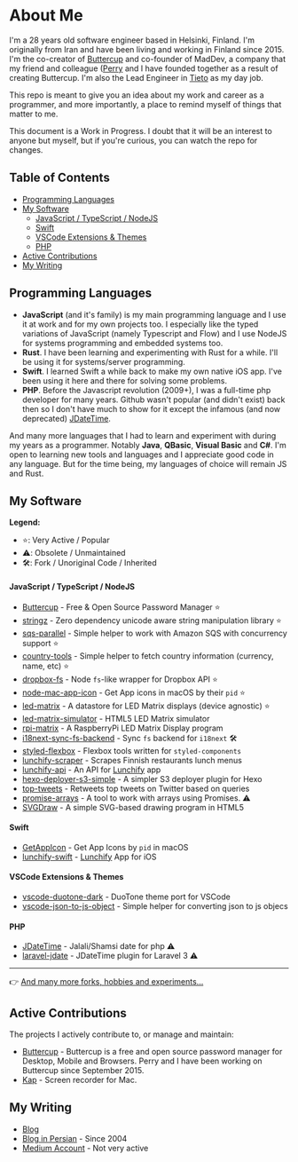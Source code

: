 # About Me

I'm a 28 years old software engineer based in Helsinki, Finland. I'm originally from Iran and have been living and working in Finland since 2015. I'm the co-creator of [Buttercup](https://buttercup.pw) and co-founder of MadDev, a company that my friend and colleague ([Perry](https://perrymitchell.net) and I have founded together as a result of creating Buttercup. I'm also the Lead Engineer in [Tieto](https://www.tieto.com/) as my day job.

This repo is meant to give you an idea about my work and career as a programmer, and more importantly, a place to remind myself of things that matter to me.

This document is a Work in Progress. I doubt that it will be an interest to anyone but myself, but if you're curious, you can watch the repo for changes.

## Table of Contents

* [Programming Languages](#programming-languages)
* [My Software](#my-software)
  * [JavaScript / TypeScript / NodeJS](#javascript--typescript--nodejs)
  * [Swift](#swift)
  * [VSCode Extensions &amp; Themes](#vscode-extensions--themes)
  * [PHP](#php)
* [Active Contributions](#active-contributions)
* [My Writing](#my-writing)

## Programming Languages

* **JavaScript** (and it's family) is my main programming language and I use it at work and for my own projects too. I especially like the typed variations of JavaScript (namely Typescript and Flow) and I use NodeJS for systems programming and embedded systems too.
* **Rust**. I have been learning and experimenting with Rust for a while. I'll be using it for systems/server programming.
* **Swift**. I learned Swift a while back to make my own native iOS app. I've been using it here and there for solving some problems.
* **PHP**. Before the Javascript revolution (2009+), I was a full-time php developer for many years. Github wasn't popular (and didn't exist) back then so I don't have much to show for it except the infamous (and now deprecated) [JDateTime](https://github.com/sallar/jDateTime).

And many more languages that I had to learn and experiment with during my years as a programmer. Notably **Java**, **QBasic**, **Visual Basic** and **C#**. I'm open to learning new tools and languages and I appreciate good code in any language. But for the time being, my languages of choice will remain JS and Rust.

## My Software

**Legend:**

* ⭐️: Very Active / Popular
* ⚠️: Obsolete / Unmaintained
* 🛠: Fork / Unoriginal Code / Inherited

#### JavaScript / TypeScript / NodeJS

* [Buttercup](https://github.com/buttercup/buttercup-desktop) - Free & Open Source Password Manager ⭐️
* [stringz](https://github.com/sallar/stringz) - Zero dependency unicode aware string manipulation library ⭐️
* [sqs-parallel](https://github.com/sallar/sqs-parallel) - Simple helper to work with Amazon SQS with concurrency support ⭐️
* [country-tools](https://github.com/sallar/country-tools) - Simple helper to fetch country information (currency, name, etc) ⭐️
* [dropbox-fs](https://github.com/sallar/dropbox-fs) - Node `fs`-like wrapper for Dropbox API ⭐️
* [node-mac-app-icon](https://github.com/sallar/node-mac-app-icon) - Get App icons in macOS by their `pid` ⭐️
* [led-matrix](https://github.com/sallar/led-matrix) - A datastore for LED Matrix displays (device agnostic) ⭐️
* [led-matrix-simulator](https://github.com/sallar/led-matrix-simulator) - HTML5 LED Matrix simulator
* [rpi-matrix](https://github.com/sallar/rpi-matrix) - A RaspberryPi LED Matrix Display program
* [i18next-sync-fs-backend](https://github.com/sallar/i18next-sync-fs-backend) - Sync `fs` backend for `i18next` 🛠
* [styled-flexbox](https://github.com/sallar/styled-flexbox) - Flexbox tools written for `styled-components`
* [lunchify-scraper](https://github.com/sallar/lunchify-scraper) - Scrapes Finnish restaurants lunch menus
* [lunchify-api](https://github.com/sallar/lunchify-api) - An API for [Lunchify](https://lunchify.fi) app
* [hexo-deployer-s3-simple](https://github.com/sallar/hexo-deployer-s3-simple) - A simpler S3 deployer plugin for Hexo
* [top-tweets](https://github.com/sallar/top-tweets) - Retweets top tweets on Twitter based on queries
* [promise-arrays](https://github.com/sallar/promise-arrays) - A tool to work with arrays using Promises. ⚠️
* [SVGDraw](https://github.com/sallar/SVGDraw) - A simple SVG-based drawing program in HTML5

#### Swift

* [GetAppIcon](https://github.com/sallar/GetAppIcon) - Get App Icons by `pid` in macOS
* [lunchify-swift](https://github.com/sallar/lunchify-swift) - [Lunchify](https://lunchify.fi) App for iOS

#### VSCode Extensions & Themes

* [vscode-duotone-dark](https://github.com/sallar/vscode-duotone-dark) - DuoTone theme port for VSCode
* [vscode-json-to-js-object](https://github.com/sallar/vscode-json-to-js-object) - Simple helper for converting json to js objecs

#### PHP

* [JDateTime](https://github.com/sallar/JDateTime) - Jalali/Shamsi date for php ⚠️
* [laravel-jdate](https://github.com/sallar/laravel-jdate) - JDateTime plugin for Laravel 3 ⚠️

---

👉 [And many more forks, hobbies and experiments...](https://github.com/sallar?tab=repositories)

## Active Contributions

The projects I actively contribute to, or manage and maintain:

* [Buttercup](https://github.com/buttercup) - Buttercup is a free and open source password manager for Desktop, Mobile and Browsers. Perry and I have been working on Buttercup since September 2015.
* [Kap](https://github.com/wulkano/kap) - Screen recorder for Mac. 

## My Writing

* [Blog](https://sallar.me)
* [Blog in Persian](https://sallar.me/farsi) - Since 2004
* [Medium Account](https://medium.com/@sallar) - Not very active
